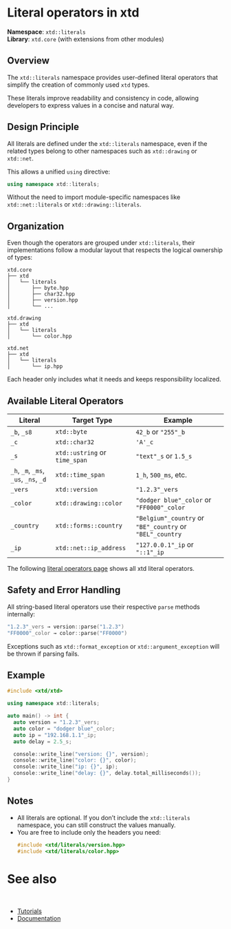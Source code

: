 # Literal operators in xtd


**Namespace**: `xtd::literals`  
**Library**: `xtd.core` (with extensions from other modules)

## Overview

The `xtd::literals` namespace provides user-defined literal operators that simplify the creation of commonly used `xtd` types.

These literals improve readability and consistency in code, allowing developers to express values in a concise and natural way.

## Design Principle

All literals are defined under the `xtd::literals` namespace, even if the related types belong to other namespaces such as `xtd::drawing` or `xtd::net`.

This allows a unified `using` directive:

```cpp
using namespace xtd::literals;
```

Without the need to import module-specific namespaces like `xtd::net::literals` or `xtd::drawing::literals`.

## Organization

Even though the operators are grouped under `xtd::literals`, their implementations follow a modular layout that respects the logical ownership of types:

```
xtd.core
├── xtd
│   └── literals
│       ├── byte.hpp
│       ├── char32.hpp
│       ├── version.hpp
│       └── ...

xtd.drawing
├── xtd
│   └── literals
│       └── color.hpp

xtd.net
├── xtd
│   └── literals
│       └── ip.hpp
```

Each header only includes what it needs and keeps responsibility localized.

## Available Literal Operators

| Literal                               | Target Type                    | Example                                                  |
|---------------------------------------|--------------------------------|----------------------------------------------------------|
| `_b`, `_s8`                           | `xtd::byte`                    | `42_b` or `"255"_b`                                      |
| `_c`                                  | `xtd::char32`                  | `'A'_c`                                                  |
| `_s`                                  | `xtd::ustring` or `time_span`  | `"text"_s` or `1.5_s`                                    |
| `_h`, `_m`, `_ms`, `_us`, `_ns`, `_d` | `xtd::time_span`               | `1_h`, `500_ms`, etc.                                    |
| `_vers`                               | `xtd::version`                 | `"1.2.3"_vers`                                           |
| `_color`                              | `xtd::drawing::color`          | `"dodger blue"_color` or `"FF0000"_color`                |
| `_country`                            | `xtd::forms::country`          | `"Belgium"_country` or `"BE"_country` or `"BEL"_country` |
| `_ip`                                 | `xtd::net::ip_address`         | `"127.0.0.1"_ip` or `"::1"_ip`   |

The following [literal operators page](https://gammasoft71.github.io/xtd/reference_guides/latest/group__literals.html) shows all xtd literal operators.

## Safety and Error Handling

All string-based literal operators use their respective `parse` methods internally:

```cpp
"1.2.3"_vers → version::parse("1.2.3")
"FF0000"_color → color::parse("FF0000")
```

Exceptions such as `xtd::format_exception` or `xtd::argument_exception` will be thrown if parsing fails.

## Example

```cpp
#include <xtd/xtd>

using namespace xtd::literals;

auto main() -> int {
  auto version = "1.2.3"_vers;
  auto color = "dodger blue"_color;
  auto ip = "192.168.1.1"_ip;
  auto delay = 2.5_s;

  console::write_line("version: {}", version);
  console::write_line("color: {}", color);
  console::write_line("ip: {}", ip);
  console::write_line("delay: {}", delay.total_milliseconds());
}
```

## Notes

- All literals are optional. If you don’t include the `xtd::literals` namespace, you can still construct the values manually.
- You are free to include only the headers you need:
  ```cpp
  #include <xtd/literals/version.hpp>
  #include <xtd/literals/color.hpp>
  ```

# See also
​​​
* [Tutorials](/docs/documentation/Guides/Overview/Tutorials)
* [Documentation](/docs/documentation)

[//]: # (https://learn.microsoft.com/en-us/dotnet/standard/base-types/custom-date-and-time-format-strings)
